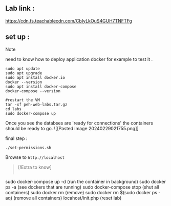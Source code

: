 ## Lab link :

https://cdn.fs.teachablecdn.com/CbIyLkOuS4GUH7TNFTFg

## set up :

>[!Note]
>need to know how to deploy application docker for example to test it .

```shell
sudo apt update
sudo apt upgrade
sudo apt install docker.io
docker --version
sudo apt install docker-compose
docker-compose --version

#restart the VM
tar -xf peh-web-labs.tar.gz
cd labs
sudo docker-compose up

```

Once you see the databses are 'ready for connections' the containers should be ready to go.
![[Pasted image 20240229021755.png]]

final step : 
```shell
./set-permissions.sh
```
 
Browse to `http://localhost`


>[!Extra to know]
><br>
>
> ```shell
sudo docker-compose up -d (run the container in background)
sudo docker ps -a (see dockers that are running)
sudo docker-compose stop (shut all containers)
sudo docker rm (remove)
sudo docker rm $(sudo docker ps -aq)  (remove all containers)
locahost/init.php (reset lab)





